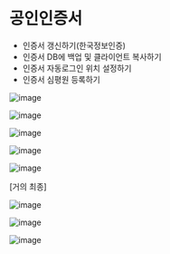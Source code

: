 # 공인인증서
- 인증서 갱신하기(한국정보인증)
- 인증서 DB에 백업 및 클라이언트 복사하기
- 인증서 자동로그인 위치 설정하기
- 인증서 심평원 등록하기 

![image](https://user-images.githubusercontent.com/65011438/167378303-b4eb2fde-797f-4791-896c-8055b3ff117b.png)


![image](https://user-images.githubusercontent.com/65011438/167792690-997b1930-4662-40f3-985c-e3fec0d1f2cb.png)



![image](https://user-images.githubusercontent.com/65011438/167792839-0542c49b-b293-483e-862f-554216624950.png)



![image](https://user-images.githubusercontent.com/65011438/168021413-37029493-e45e-4b58-933b-a90e50e71831.png)


![image](https://user-images.githubusercontent.com/65011438/168526428-2a42c193-86f0-4c1a-9374-55a559942f7c.png)

[거의 최종]

![image](https://user-images.githubusercontent.com/65011438/168738726-964c3f06-affd-4fc6-bc9c-c78984d300f0.png)


![image](https://user-images.githubusercontent.com/65011438/168738761-3a4f0718-3c8a-47f8-992a-15eefd428c6a.png)


![image](https://user-images.githubusercontent.com/65011438/168738881-4583e978-f8a8-460c-9a4f-2395f06d5bd5.png)
